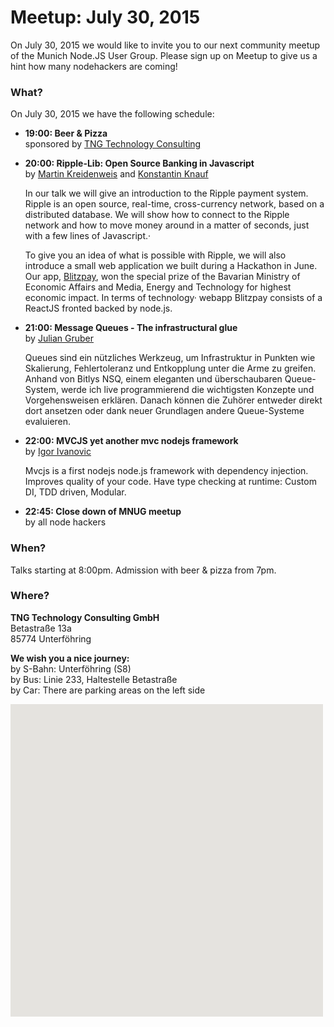 # Meetup: July 30, 2015

On July 30, 2015 we would like to invite you to our next community meetup of the Munich Node.JS User Group. 
Please sign up on Meetup to give us a hint how many nodehackers are coming!

### What?

On July 30, 2015 we have the following schedule:


*   **19:00: Beer & Pizza**  
    sponsored by [TNG Technology Consulting](http://www.tngtech.com)
    
*   **20:00: Ripple-Lib: Open Source Banking in Javascript**  
    by [Martin Kreidenweis](/speakers.html#martink) and [Konstantin Knauf](/speakers.html#konstantink)
  
    In our talk we will give an introduction to the Ripple payment system. Ripple
    is an open source, real-time, cross-currency network, based on a
    distributed database. We will show how to connect to the Ripple network and
    how to move money around in a matter of seconds, just with a few lines of Javascript.·

    To give you an idea of what is possible with Ripple, we will also introduce a
    small web application we built during a Hackathon in June. Our app,
    [Blitzpay](http://www.blitzpay.biz), won the special prize of the Bavarian
    Ministry of Economic Affairs and Media, Energy and Technology for highest
    economic impact. In terms of technology· webapp Blitzpay consists of
    a ReactJS fronted backed by node.js.
  
*   **21:00: Message Queues - The infrastructural glue**  
    by [Julian Gruber](/speakers.html#juliang)
   
    Queues sind ein nützliches Werkzeug, um Infrastruktur in Punkten wie
    Skalierung, Fehlertoleranz und Entkopplung unter die Arme zu greifen. Anhand
    von Bitlys NSQ, einem eleganten und überschaubaren Queue-System, werde ich live
    programmierend die wichtigsten Konzepte und Vorgehensweisen erklären. Danach
    können die Zuhörer entweder direkt dort ansetzen oder dank neuer Grundlagen
    andere Queue-Systeme evaluieren.
   
*   **22:00: MVCJS yet another mvc nodejs framework**  
    by [Igor Ivanovic](/speakers.html#igori)
   
    Mvcjs is a first nodejs node.js framework with dependency injection.
    Improves quality of your code. Have type checking at runtime: Custom DI,
    TDD driven, Modular.
   
*   **22:45: Close down of MNUG meetup**  
    by all node hackers
  
### When?
 
Talks starting at 8:00pm. Admission with beer & pizza from 7pm.
 
### Where?

**TNG Technology Consulting GmbH**   
Betastraße 13a  
85774 Unterföhring  

**We wish you a nice journey:**  
by S-Bahn: Unterföhring (S8)  
by Bus: Linie 233, Haltestelle Betastraße  
by Car: There are parking areas on the left side

<div id="map" class="map" style="width: 500px; height:500px; position: relative; background-color: rgb(229, 227, 223);">
</div>
<script type="text/javascript">drawMap();</script>
